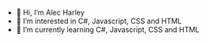 - 👋 Hi, I’m Alec Harley
- 👀 I’m interested in C#, Javascript, CSS and HTML
- 🌱 I’m currently learning C#, Javascript, CSS and HTML

<!---
alecharley/alecharley is a ✨ special ✨ repository because its `README.md` (this file) appears on your GitHub profile.
You can click the Preview link to take a look at your changes.
--->
